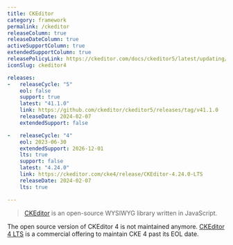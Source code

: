 ```yaml
---
title: CKEditor
category: framework
permalink: /ckeditor
releaseColumn: true
releaseDateColumn: true
activeSupportColumn: true
extendedSupportColumn: true
releasePolicyLink: https://ckeditor.com/docs/ckeditor5/latest/updating/versioning-policy.html
iconSlug: ckeditor4

releases:
-   releaseCycle: "5"
    eol: false
    support: true
    latest: "41.1.0"
    link: https://github.com/ckeditor/ckeditor5/releases/tag/v41.1.0
    releaseDate: 2024-02-07
    extendedSupport: false

-   releaseCycle: "4"
    eol: 2023-06-30
    extendedSupport: 2026-12-01
    lts: true
    support: false
    latest: "4.24.0"
    link: https://ckeditor.com/cke4/release/CKEditor-4.24.0-LTS
    releaseDate: 2024-02-07
    lts: true

---
```


> [CKEditor](https://ckeditor.com/) is an open-source WYSIWYG library written in JavaScript.

The open source version of CKEditor 4 is not maintained anymore.
[CKEditor 4 LTS](https://ckeditor.com/ckeditor-4-support/) is a commercial offering to maintain CKE 4 past its EOL date.
